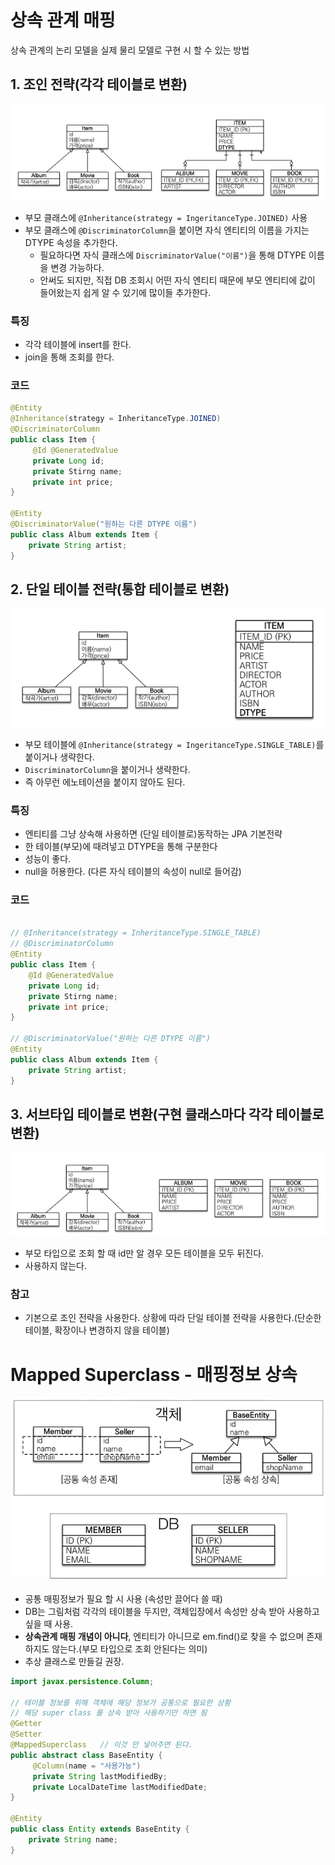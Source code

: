 상속 관계 매핑
===========
상속 관계의 논리 모델을 실제 물리 모델로 구현 시 할 수 있는 방법

## 1. 조인 전략(각각 테이블로 변환)
   ![img.png](img.png)
   * 부모 클래스에 `@Inheritance(strategy = IngeritanceType.JOINED)` 사용
   * 부모 클래스에 `@DiscriminatorColumn`을 붙이면 자식 엔티티의 이름을 가지는 DTYPE 속성을 추가한다. 
        * 필요하다면 자식 클래스에 `DiscriminatorValue("이름")`을 통해 DTYPE 이름을 변경 가능하다.
        * 안써도 되지만, 직접 DB 조회시 어떤 자식 엔티티 때문에 부모 엔티티에 값이 들어왔는지 쉽게 알 수 있기에 많이들 추가한다.
   
### 특징  
   * 각각 테이블에 insert를 한다.
   * join을 통해 조회를 한다.

### 코드
```java
@Entity
@Inheritance(strategy = InheritanceType.JOINED)
@DiscriminatorColumn
public class Item {
     @Id @GeneratedValue
     private Long id;
     private Stirng name;
     private int price;
}

@Entity
@DiscriminatorValue("원하는 다른 DTYPE 이름")
public class Album extends Item {
    private String artist;
}


```
## 2. 단일 테이블 전략(통합 테이블로 변환)
   ![img_1.png](img_1.png)
   * 부모 테이블에 `@Inheritance(strategy = IngeritanceType.SINGLE_TABLE)`를 붙이거나 생략한다.
   * `DiscriminatorColumn`을 붙이거나 생략한다.
   * 즉 아무런 에노테이션을 붙이지 않아도 된다.
   
### 특징
   * 엔티티를 그냥 상속해 사용하면 (단일 테이블로)동작하는 JPA 기본전략
   * 한 테이블(부모)에 때려넣고 DTYPE을 통해 구분한다
   * 성능이 좋다.
   * null을 허용한다. (다른 자식 테이블의 속성이 null로 들어감)

### 코드
```java

// @Inheritance(strategy = InheritanceType.SINGLE_TABLE)
// @DiscriminatorColumn
@Entity
public class Item {
    @Id @GeneratedValue
    private Long id;
    private Stirng name;
    private int price;
}

// @DiscriminatorValue("원하는 다른 DTYPE 이름")
@Entity
public class Album extends Item {
    private String artist;
}


```
## 3. 서브타입 테이블로 변환(구현 클래스마다 각각 테이블로 변환)
   ![img_2.png](img_2.png)
   * 부모 타입으로 조회 할 때 id만 알 경우 모든 테이블을 모두 뒤진다.
   * 사용하지 않는다.

### 참고
* 기본으로 조인 전략을 사용한다. 상황에 따라 단일 테이블 전략을 사용한다.(단순한 테이블, 확장이나 변경하지 않을 테이블)

Mapped Superclass - 매핑정보 상속
===============================

![img_3.png](img_3.png)
* 공통 매핑정보가 필요 할 시 사용 (속성만 끌어다 쓸 때)
* DB는 그림처럼 각각의 테이블을 두지만, 객체입장에서 속성만 상속 받아 사용하고 싶을 때 사용.
* **상속관계 매핑 개념이 아니다**, 엔티티가 아니므로 em.find()로 찾을 수 없으며 존재 하지도 않는다.(부모 타입으로 조회 안된다는 의미)
* 추상 클래스로 만들길 권장.

```java
import javax.persistence.Column;

// 테이블 정보를 위해 객체에 해당 정보가 공통으로 필요한 상황
// 해당 super class 를 상속 받아 사용하기만 하면 됨
@Getter
@Setter
@MappedSuperclass   // 이것 만 넣어주면 된다.
public abstract class BaseEntity {
     @Column(name = "사용가능")
     private String lastModifiedBy;
     private LocalDateTime lastModifiedDate;
}

@Entity
public class Entity extends BaseEntity {
    private String name;
}
```